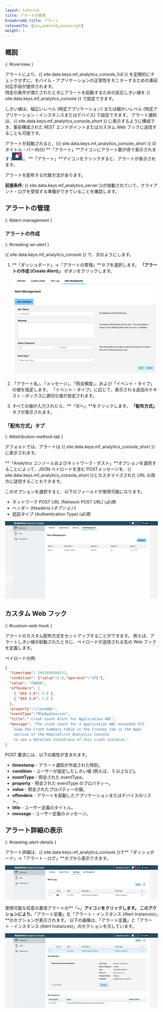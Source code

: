 ```yaml
---
layout: tutorial
title: アラートの管理
breadcrumb_title: アラート
relevantTo: [ios,android,javascript]
weight: 1
---
```

<!-- NLS_CHARSET=UTF-8 -->
## 概説
{: #overview }

アラートにより、{{ site.data.keys.mf_analytics_console_full }} を定期的にチェックせずに、モバイル・アプリケーションの正常性をモニターするための事前対応手段が提供されます。  
特定の条件が満たされたときにアラートを起動するための反応しきい値を {{ site.data.keys.mf_analytics_console }} で設定できます。

しきい値は、幅広いレベル (特定アプリケーション) または細かいレベル (特定アプリケーション・インスタンスまたはデバイス) で設定できます。 アラート通知は、{{ site.data.keys.mf_analytics_console_short }} に表示するように構成でき、事前構成された REST エンドポイントまたはカスタム Web フックに送信することも可能です。

アラートが起動されると、({{ site.data.keys.mf_analytics_console_short }} のタイトル・バー内の) **「アラート」**アイコンにアラート数が赤で表示されます (<img  alt="アラート・アイコン" style="margin:0;display:inline" src="alertIcon.png"/>)。 **「アラート」**アイコンをクリックすると、アラートが表示されます。

アラートを配布する代替方法があります。

**前提条件:** {{ site.data.keys.mf_analytics_server }}が始動されていて、クライアント・ログを受信する準備ができていることを確認します。

## アラートの管理
{: #alert-management }

### アラートの作成
{: #creating-an-alert }

{{ site.data.keys.mf_analytics_console }} で、次のようにします。

1. **「ダッシュボード」→「アラートの管理」**タブを選択します。 **「アラートの作成 (Create Alert)」** ボタンをクリックします。

   ![「アラートの管理」タブ](alert_management_tab.png)

2. 「アラート名」、「メッセージ」、「照会頻度」、および「イベント・タイプ」の値を指定します。 「イベント・タイプ」に応じて、表示される追加のテキスト・ボックスに適切な値が設定されます。
3. すべての値が入力されたら、**「次へ」**をクリックします。 **「配布方式」** タブが表示されます。

### 「配布方式」タブ
{: #distribution-method-tab }

デフォルトでは、アラートは {{ site.data.keys.mf_analytics_console_short }}に表示されます。

**「Analytics コンソールおよびネットワーク・ポスト」**オプションを選択することによって、JSON ペイロードを含む POSTメッセージを、{{ site.data.keys.mf_analytics_console_short }}とカスタマイズされた URL の両方に送信することもできます。

このオプションを選択すると、以下のフィールドが使用可能になります。

* ネットワーク POST URL (Network POST URL) (*必須*)
* ヘッダー (Headers) (*オプション*)
* 認証タイプ (Authentication Type) (*必須*)

<img class="gifplayer"  alt="アラートの作成" src="creating-an-alert.png"/>

## カスタム Web フック
{: #custom-web-hook }

アラートのカスタム配布方式をセットアップすることができます。 例えば、アラートしきい値が起動されたときに、ペイロードが送信される先の Web フックを定義します。

ペイロードの例:

```json
{
  "timestamp": 1442848504431,
  "condition": {"value":5.0,"operator":"GTE"},
  "value": "CRASH",
  "offenders": [
    { "XXX 1.0": 5.0 },
    { "XXX 2.0": 1.0 }
  ],
  "property":"closedBy",
  "eventType":"MfpAppSession",
  "title":" Crash Count Alert for Application ABC",
  "message": "The crash count for a application ABC exceeded XYZ.
    View the Crash Summary table in the Crashes tab in the Apps
    section of the MobileFirst Analytics Console
    to see a detailed stacktrace of this crash instance."
}
```

POST 要求には、以下の属性が含まれます。

* **timestamp** - アラート通知が作成された時刻。
* **condition** - ユーザーが設定したしきい値 (例えば、 5 以上など)。
* **eventType** - 照会された eventType。
* **property** - 照会された eventType のプロパティー。
* **value** - 照会されたプロパティーの値。
* **offenders** - アラートを起動したアプリケーションまたはデバイスのリスト。
* **title** - ユーザー定義のタイトル。
* **message** - ユーザー定義のメッセージ。

## アラート詳細の表示
{: #viewing-alert-details }

アラート詳細は、{{ site.data.keys.mf_analytics_console }}で**「ダッシュボード」→「アラート・ログ」**タブから表示できます。

![新規アラート・ログ](alert-log.png)

使用可能な任意の着信アラートの**「+」**アイコンをクリックします。 このアクションにより、**「アラート定義」**と**「アラート・インスタンス (Alert Instances)」**のセクションが表示されます。 以下の画像は、「アラート定義」と「アラート・インスタンス (Alert Instances)」のセクションを示しています。

![アラート定義およびインスタンス](alert-definitions-and-instances.png)
